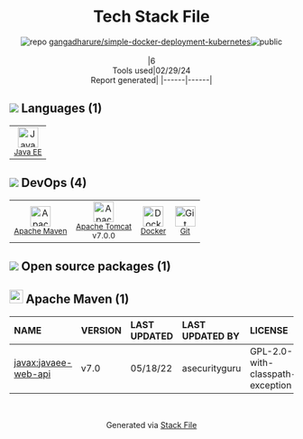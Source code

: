 <!--
&lt;--- Readme.md Snippet without images Start ---&gt;
## Tech Stack
gangadharure/simple-docker-deployment-kubernetes is built on the following main stack:

- [Java EE](http://www.oracle.com/technetwork/java/javaee/overview/index.html) – Languages
- [Apache Tomcat](http://tomcat.apache.org/) – Web Servers
- [Docker](https://www.docker.com/) – Virtual Machine Platforms & Containers

Full tech stack [here](/techstack.md)

&lt;--- Readme.md Snippet without images End ---&gt;

&lt;--- Readme.md Snippet with images Start ---&gt;
## Tech Stack
gangadharure/simple-docker-deployment-kubernetes is built on the following main stack:

- <img width='25' height='25' src='https://img.stackshare.io/service/4522/652rxwyK_400x400.png' alt='Java EE'/> [Java EE](http://www.oracle.com/technetwork/java/javaee/overview/index.html) – Languages
- <img width='25' height='25' src='https://img.stackshare.io/service/1187/tomcat.png' alt='Apache Tomcat'/> [Apache Tomcat](http://tomcat.apache.org/) – Web Servers
- <img width='25' height='25' src='https://img.stackshare.io/service/586/n4u37v9t_400x400.png' alt='Docker'/> [Docker](https://www.docker.com/) – Virtual Machine Platforms & Containers

Full tech stack [here](/techstack.md)

&lt;--- Readme.md Snippet with images End ---&gt;
-->
<div align="center">

# Tech Stack File
![](https://img.stackshare.io/repo.svg "repo") [gangadharure/simple-docker-deployment-kubernetes](https://github.com/gangadharure/simple-docker-deployment-kubernetes)![](https://img.stackshare.io/public_badge.svg "public")
<br/><br/>
|6<br/>Tools used|02/29/24 <br/>Report generated|
|------|------|
</div>

## <img src='https://img.stackshare.io/languages.svg'/> Languages (1)
<table><tr>
  <td align='center'>
  <img width='36' height='36' src='https://img.stackshare.io/service/4522/652rxwyK_400x400.png' alt='Java EE'>
  <br>
  <sub><a href="http://www.oracle.com/technetwork/java/javaee/overview/index.html">Java EE</a></sub>
  <br>
  <sub></sub>
</td>

</tr>
</table>

## <img src='https://img.stackshare.io/devops.svg'/> DevOps (4)
<table><tr>
  <td align='center'>
  <img width='36' height='36' src='https://img.stackshare.io/package_manager/977/default_9833f2ef0bbc2a946b4cc5e9307264033361076b.png' alt='Apache Maven'>
  <br>
  <sub><a href="http://maven.apache.org/">Apache Maven</a></sub>
  <br>
  <sub></sub>
</td>

<td align='center'>
  <img width='36' height='36' src='https://img.stackshare.io/service/1187/tomcat.png' alt='Apache Tomcat'>
  <br>
  <sub><a href="http://tomcat.apache.org/">Apache Tomcat</a></sub>
  <br>
  <sub>v7.0.0</sub>
</td>

<td align='center'>
  <img width='36' height='36' src='https://img.stackshare.io/service/586/n4u37v9t_400x400.png' alt='Docker'>
  <br>
  <sub><a href="https://www.docker.com/">Docker</a></sub>
  <br>
  <sub></sub>
</td>

<td align='center'>
  <img width='36' height='36' src='https://img.stackshare.io/service/1046/git.png' alt='Git'>
  <br>
  <sub><a href="http://git-scm.com/">Git</a></sub>
  <br>
  <sub></sub>
</td>

</tr>
</table>


## <img src='https://img.stackshare.io/group.svg' /> Open source packages (1)</h2>

## <img width='24' height='24' src='https://img.stackshare.io/package_manager/977/default_9833f2ef0bbc2a946b4cc5e9307264033361076b.png'/> Apache Maven (1)

|NAME|VERSION|LAST UPDATED|LAST UPDATED BY|LICENSE|VULNERABILITIES|
|:------|:------|:------|:------|:------|:------|
|[javax:javaee-web-api](http://java.net/javaee-web-api/)|v7.0|05/18/22|asecurityguru |GPL-2.0-with-classpath-exception|N/A|

<br/>
<div align='center'>

Generated via [Stack File](https://github.com/marketplace/stack-file)
